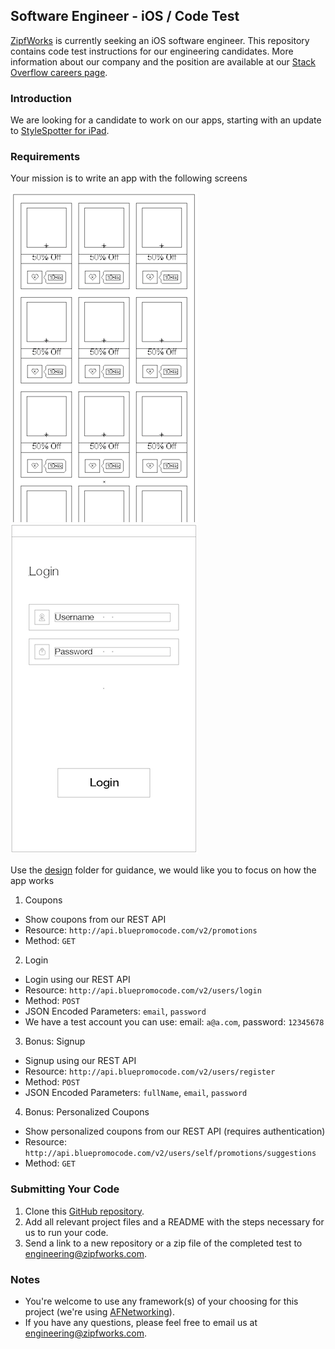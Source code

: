 ## Software Engineer - iOS / Code Test ##

[ZipfWorks](http://www.zipfworks.com/) is currently seeking an iOS software engineer. This repository contains code test instructions for our engineering candidates. More information about our company and the position are available at our [Stack Overflow careers page](http://careers.stackoverflow.com/jobs/59174/ios-mobile-engineer-social-shopping-apps-zipfworks).

### Introduction ###

We are looking for a candidate to work on our apps, starting with an update to [StyleSpotter for iPad](https://itunes.apple.com/us/app/stylespotter-fashion-shopping/id734464760?mt=8).

### Requirements ###

Your mission is to write an app with the following screens 

![](design/coupons.png) ![](design/login.png)

Use the [design](design) folder for guidance, we would like you to focus on how the app works

1. Coupons
  - Show coupons from our REST API
  - Resource: `http://api.bluepromocode.com/v2/promotions`
  - Method: `GET` 

2. Login
  - Login using our REST API
  - Resource: `http://api.bluepromocode.com/v2/users/login`
  - Method: `POST` 
  - JSON Encoded Parameters: `email`, `password`
  - We have a test account you can use: email: `a@a.com`, password: `12345678`

3. Bonus: Signup
  - Signup using our REST API
  - Resource: `http://api.bluepromocode.com/v2/users/register`
  - Method: `POST` 
  - JSON Encoded Parameters: `fullName`, `email`, `password` 
	 
4. Bonus: Personalized Coupons 
  - Show personalized coupons from our REST API (requires authentication)
  - Resource: `http://api.bluepromocode.com/v2/users/self/promotions/suggestions`
  - Method: `GET` 

### Submitting Your Code ###

1. Clone this [GitHub repository](https://github.com/zipfworks/ios-code-test).
2. Add all relevant project files and a README with the steps necessary for us to run your code.
3. Send a link to a new repository or a zip file of the completed test to engineering@zipfworks.com.

### Notes ###

* You're welcome to use any framework(s) of your choosing for this project (we're using [AFNetworking](http://afnetworking.com/)).
* If you have any questions, please feel free to email us at engineering@zipfworks.com.
